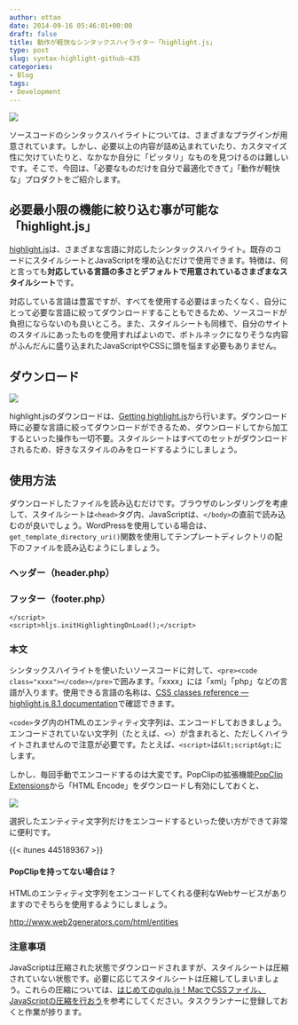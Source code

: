 ```yaml
---
author: ottan
date: 2014-09-16 05:46:01+00:00
draft: false
title: 動作が軽快なシンタックスハイライター「highlight.js」
type: post
slug: syntax-highlight-github-435
categories:
- Blog
tags:
- Development
---
```


![](/uploads/2014/09/140916-5417c007730c4.png)






ソースコードのシンタックスハイライトについては、さまざまなプラグインが用意されています。しかし、必要以上の内容が詰め込まれていたり、カスタマイズ性に欠けていたりと、なかなか自分に「ピッタリ」なものを見つけるのは難しいです。そこで、今回は、「必要なものだけを自分で最適化できて」「動作が軽快な」プロダクトをご紹介します。





## 必要最小限の機能に絞り込む事が可能な「highlight.js」





[highlight.js](https://highlightjs.org/)は、さまざまな言語に対応したシンタックスハイライト。既存のコードにスタイルシートとJavaScriptを埋め込むだけで使用できます。特徴は、何と言っても**対応している言語の多さとデフォルトで用意されているさまざまなスタイルシート**です。





対応している言語は豊富ですが、すべてを使用する必要はまったくなく、自分にとって必要な言語に絞ってダウンロードすることもできるため、ソースコードが負担にならないのも良いところ。また、スタイルシートも同様で、自分のサイトのスタイルにあったものを使用すればよいので、ボトルネックになりそうな内容がふんだんに盛り込まれたJavaScriptやCSSに頭を悩ます必要もありません。





## ダウンロード





![](/uploads/2014/09/140916-5417c0091c61d.png)






highlight.jsのダウンロードは、[Getting highlight.js](https://highlightjs.org/download/)から行います。ダウンロード時に必要な言語に絞ってダウンロードができるため、ダウンロードしてから加工するといった操作も一切不要。スタイルシートはすべてのセットがダウンロードされるため、好きなスタイルのみをロードするようにしましょう。





## 使用方法





ダウンロードしたファイルを読み込むだけです。ブラウザのレンダリングを考慮して、スタイルシートは`<head>`タグ内、JavaScriptは、`</body>`の直前で読み込むのが良いでしょう。WordPressを使用している場合は、`get_template_directory_uri()`関数を使用してテンプレートディレクトリの配下のファイルを読み込むようにしましょう。





### ヘッダー（header.php）




    
    





### フッター（footer.php）




    
    </script>
    <script>hljs.initHighlightingOnLoad();</script>




### 本文





シンタックスハイライトを使いたいソースコードに対して、`<pre><code class="xxxx"></code></pre>`で囲みます。「xxxx」には「xml」「php」などの言語が入ります。使用できる言語の名称は、[CSS classes reference — highlight.js 8.1 documentation](https://highlightjs.readthedocs.org/en/latest/css-classes-reference.html)で確認できます。





`<code>`タグ内のHTMLのエンティティ文字列は、エンコードしておきましょう。エンコードされていない文字列（たとえば、`<>`）が含まれると、ただしくハイライトされませんので注意が必要です。たとえば、`<script>`は`&lt;script&gt;`にします。





しかし、毎回手動でエンコードするのは大変です。PopClipの拡張機能[PopClip Extensions](https://pilotmoon.com/popclip/extensions/)から「HTML Encode」をダウンロードし有効にしておくと、





![](/uploads/2014/09/140916-5417cda504c29.png)





選択したエンティティ文字列だけをエンコードするといった使い方ができて非常に便利です。



{{< itunes 445189367 >}}



#### PopClipを持ってない場合は？





HTMLのエンティティ文字列をエンコードしてくれる便利なWebサービスがありますのでそちらを使用するようにしましょう。



http://www.web2generators.com/html/entities



### 注意事項




JavaScriptは圧縮された状態でダウンロードされますが、スタイルシートは圧縮されていない状態です。必要に応じてスタイルシートは圧縮してしまいましょう。これらの圧縮については、[はじめてのgulp.js！MacでCSSファイル、JavaScriptの圧縮を行おう](/gulp-css-sass-268/)を参考にしてください。タスクランナーに登録しておくと作業が捗ります。
